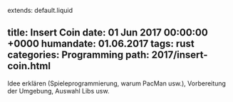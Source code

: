 extends: default.liquid

title: Insert Coin
date:       01 Jun 2017 00:00:00 +0000
humandate:  01.06.2017
tags: rust
categories: Programming
path: 2017/insert-coin.html
---
Idee erklären (Spieleprogrammierung, warum PacMan usw.), Vorbereitung der Umgebung, Auswahl Libs usw.